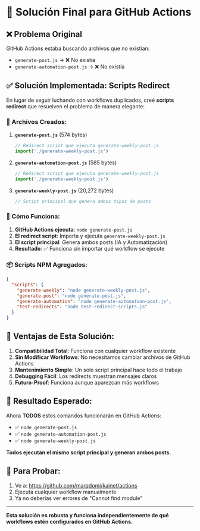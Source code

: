 # 🎯 Solución Final para GitHub Actions

## ❌ Problema Original
GitHub Actions estaba buscando archivos que no existían:
- `generate-post.js` → ❌ No existía
- `generate-automation-post.js` → ❌ No existía

## ✅ Solución Implementada: Scripts Redirect

En lugar de seguir luchando con workflows duplicados, creé **scripts redirect** que resuelven el problema de manera elegante:

### 📁 Archivos Creados:

1. **`generate-post.js`** (574 bytes)
   ```javascript
   // Redirect script que ejecuta generate-weekly-post.js
   import('./generate-weekly-post.js')
   ```

2. **`generate-automation-post.js`** (585 bytes)
   ```javascript
   // Redirect script que ejecuta generate-weekly-post.js
   import('./generate-weekly-post.js')
   ```

3. **`generate-weekly-post.js`** (20,272 bytes)
   ```javascript
   // Script principal que genera ambos tipos de posts
   ```

### 🔄 Cómo Funciona:

1. **GitHub Actions ejecuta**: `node generate-post.js`
2. **El redirect script**: Importa y ejecuta `generate-weekly-post.js`
3. **El script principal**: Genera ambos posts (IA y Automatización)
4. **Resultado**: ✅ Funciona sin importar qué workflow se ejecute

### 📦 Scripts NPM Agregados:

```json
{
  "scripts": {
    "generate-weekly": "node generate-weekly-post.js",
    "generate-post": "node generate-post.js",
    "generate-automation": "node generate-automation-post.js",
    "test-redirects": "node test-redirect-scripts.js"
  }
}
```

## 🎉 Ventajas de Esta Solución:

1. **Compatibilidad Total**: Funciona con cualquier workflow existente
2. **Sin Modificar Workflows**: No necesitamos cambiar archivos de GitHub Actions
3. **Mantenimiento Simple**: Un solo script principal hace todo el trabajo
4. **Debugging Fácil**: Los redirects muestran mensajes claros
5. **Futuro-Proof**: Funciona aunque aparezcan más workflows

## 🚀 Resultado Esperado:

Ahora **TODOS** estos comandos funcionarán en GitHub Actions:
- ✅ `node generate-post.js`
- ✅ `node generate-automation-post.js`
- ✅ `node generate-weekly-post.js`

**Todos ejecutan el mismo script principal y generan ambos posts.**

## 🔗 Para Probar:

1. Ve a: https://github.com/marqdomi/kainet/actions
2. Ejecuta cualquier workflow manualmente
3. Ya no deberías ver errores de "Cannot find module"

---

**Esta solución es robusta y funciona independientemente de qué workflows estén configurados en GitHub Actions.**